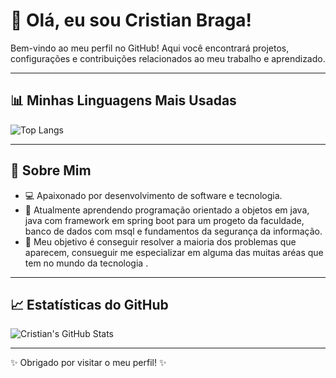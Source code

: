 # 👋 Olá, eu sou Cristian Braga!

Bem-vindo ao meu perfil no GitHub! Aqui você encontrará projetos, configurações e contribuições relacionados ao meu trabalho e aprendizado.

---

## 📊 Minhas Linguagens Mais Usadas

![Top Langs](https://github-readme-stats.vercel.app/api/top-langs/?username=CristianBraga7&layout=compact&theme=dracula)

---

## 📖 Sobre Mim
- 💻 Apaixonado por desenvolvimento de software e tecnologia.
- 🌱 Atualmente aprendendo programação orientado a objetos em java, java com framework em spring boot para um progeto da faculdade, banco de dados com msql e fundamentos da segurança da informação.
- 🎯 Meu objetivo é conseguir resolver a maioria dos problemas que aparecem, consueguir me especializar em alguma das muitas aréas que tem no mundo da tecnologia .

---

## 📈 Estatísticas do GitHub

![Cristian's GitHub Stats](https://github-readme-stats.vercel.app/api?username=CristianBraga7&show_icons=true&theme=dracula)

---
✨ Obrigado por visitar o meu perfil! ✨
